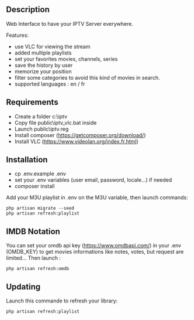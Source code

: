 ## Description

Web Interface to have your IPTV Server everywhere.

Features:
- use VLC for viewing the stream 
- added multiple playlists
- set your favorites movies, channels, series
- save the history by user
- memorize your position
- filter some categories to avoid this kind of movies in search.
- supported languages : en / fr

## Requirements
- Create a folder c:\iptv
- Copy file public\iptv_vlc.bat inside
- Launch public\iptv.reg 
- Install composer (https://getcomposer.org/download/)
- Install VLC (https://www.videolan.org/index.fr.html)

## Installation
- cp .env.example .env
- set your .env variables (user email, password, locale...) if needed
- composer install

Add your M3U playlist in .env on the M3U variable, 
then launch commands:
````
php artisan migrate --seed
php artisan refresh:playlist
````
##  IMDB Notation

You can set your omdb api key (https://www.omdbapi.com/) in your .env (OMDB_KEY)
to get movies informations like notes, votes, but request are limited...
Then launch : 
````
php artisan refresh:omdb
````

## Updating
Launch this commande to refresh your library:
````
php artisan refresh:playlist
````
